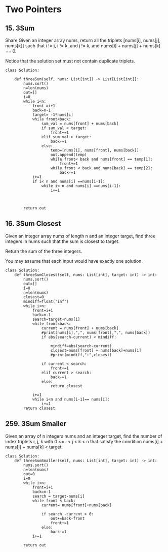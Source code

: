 # Two Pointers

## 15. 3Sum

Share
Given an integer array nums, return all the triplets [nums[i], nums[j], nums[k]] such that i != j, i != k, and j != k, and nums[i] + nums[j] + nums[k] == 0.

Notice that the solution set must not contain duplicate triplets.
```
class Solution:
    
    def threeSum(self, nums: List[int]) -> List[List[int]]:
        nums.sort()
        n=len(nums)
        out=[]
        i=0        
        while i<n:
            front =i+1
            back=n-1
            target= -1*nums[i]
            while front<back:
                sum_val = nums[front] + nums[back]
                if sum_val < target:
                    front+=1
                elif sum_val > target:
                    back-=1
                else:
                    temp=[nums[i], nums[front], nums[back]]
                    out.append(temp)
                    while front< back and nums[front] == temp[1]:
                        front+=1
                    while front < back and nums[back] == temp[2]:
                        back-=1
            i+=1
            if i< n and nums[i] ==nums[i-1]:
                while i< n and nums[i] ==nums[i-1]:
                    i+=1
            
    
            
        return out
```


## 16. 3Sum Closest
Given an integer array nums of length n and an integer target, find three integers in nums such that the sum is closest to target.

Return the sum of the three integers.

You may assume that each input would have exactly one solution.
```
class Solution:
    def threeSumClosest(self, nums: List[int], target: int) -> int:
        nums.sort()
        out=[]
        i=0
        n=len(nums)
        closest=0
        mindiff=float('inf')
        while i<n:
            front=i+1
            back=n-1
            search=target-nums[i]
            while front<back:
                current = nums[front] + nums[back]
                #print(nums[i],",", nums[front],",", nums[back])
                if abs(search-current) < mindiff:
                    
                    mindiff=abs(search-current)
                    closest=nums[front] + nums[back]+nums[i]
                    #print(mindiff,":",closest)
                
                if current < search:
                    front+=1
                elif current > search:
                    back-=1
                else:
                    return closest

            i+=1
            while i<n and nums[i-1]== nums[i]:
                i+=1
        return closest
```            




## 259. 3Sum Smaller

Given an array of n integers nums and an integer target, find the number of index triplets i, j, k with 0 <= i < j < k < n that satisfy the condition nums[i] + nums[j] + nums[k] < target.

 

```
class Solution:
    def threeSumSmaller(self, nums: List[int], target: int) -> int:
        nums.sort()
        n=len(nums)
        out=0
        i=0
        while i<n:
            front=i+1
            back=n-1
            search = target-nums[i]
            while front < back:
                current= nums[front]+nums[back]
         
                if search -current > 0:
                    out+=back-front
                    front+=1
                else:
                    back-=1
            i+=1

        return out
 ```
